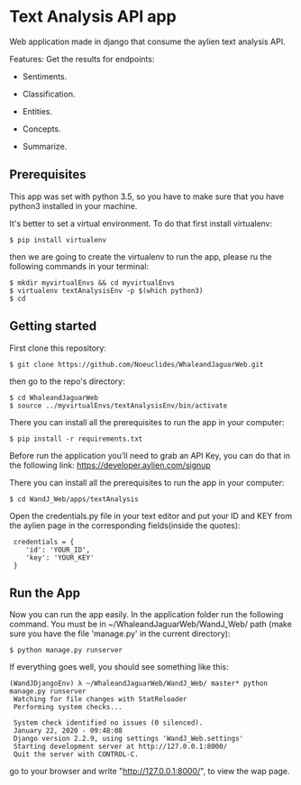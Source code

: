 # Text Analysis API app

Web application made in django that consume the aylien text analysis API.

Features:
Get the results for endpoints:
-   Sentiments.
    
-   Classification.

-   Entities.
    
-   Concepts.

-   Summarize.
    
## Prerequisites
This app was set with python 3.5, so you have to make sure that you have python3 installed in your machine.

It's better to set a virtual environment. To do that first install virtualenv:

    $ pip install virtualenv
    
 then we are going to create the virtualenv to run the app, please ru the following commands in your terminal:
 
    $ mkdir myvirtualEnvs && cd myvirtualEnvs
    $ virtualenv textAnalysisEnv -p $(which python3)
    $ cd
    

## Getting started

First clone this repository:

    $ git clone https://github.com/Noeuclides/WhaleandJaguarWeb.git

then go to the repo's directory:

    $ cd WhaleandJaguarWeb
    $ source ../myvirtualEnvs/textAnalysisEnv/bin/activate    

There you can install all the prerequisites to run the app in your computer:

    $ pip install -r requirements.txt

Before run the application you’ll need to grab an API Key, you can do that in the following link:
https://developer.aylien.com/signup

There you can install all the prerequisites to run the app in your computer:

    $ cd WandJ_Web/apps/textAnalysis

Open the credentials.py file in your text editor and put your ID and KEY from the aylien page in the corresponding fields(inside the quotes):

     credentials = {
        'id': 'YOUR_ID',
        'key': 'YOUR_KEY'
     }


## Run the App

Now you can run the app easily. In the application folder run the following command. You must be in ~/WhaleandJaguarWeb/WandJ_Web/ path (make sure you have the file 'manage.py' in the current directory):

    $ python manage.py runserver

If everything goes well, you should see something like this:

    (WandJDjangoEnv) λ ~/WhaleandJaguarWeb/WandJ_Web/ master* python manage.py runserver
     Watching for file changes with StatReloader
     Performing system checks...
     
     System check identified no issues (0 silenced).
     January 22, 2020 - 09:48:08
     Django version 2.2.9, using settings 'WandJ_Web.settings'
     Starting development server at http://127.0.0.1:8000/
     Quit the server with CONTROL-C.


go to your browser and write "http://127.0.0.1:8000/", to view the wap page.





